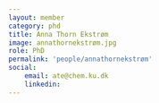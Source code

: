 ```yaml
---
layout: member
category: phd
title: Anna Thorn Ekstrøm
image: annathornekstrøm.jpg
role: PhD
permalink: 'people/annathornekstrøm'
social:
    email: ate@chem.ku.dk
    linkedin: 
---
```

